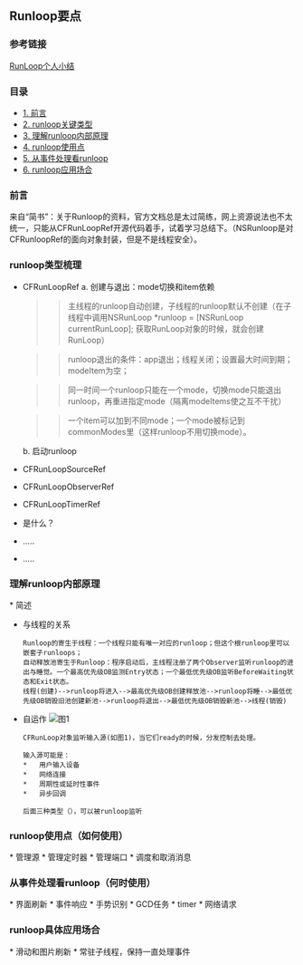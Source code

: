 ## Runloop要点

### 参考链接
[RunLoop个人小结](http://www.jianshu.com/p/37ab0397fec7)

### 目录
*	[1. 前言](#1)
*	[2. runloop关键类型](#2)
*	[3. 理解runloop内部原理](#3)
*	[4. runloop使用点](#4)
*	[5. 从事件处理看runloop](#5)
*	[6. runloop应用场合](#6)

<h3 id="1">前言</h3>
来自“简书”：关于Runloop的资料，官方文档总是太过简练，网上资源说法也不太统一，只能从CFRunLoopRef开源代码着手，试着学习总结下。（NSRunloop是对CFRunloopRef的面向对象封装，但是不是线程安全）。

<h3 id="2">runloop类型梳理</h3>

*	CFRunLoopRef
	a. 创建与退出：mode切换和item依赖
	
	>> 主线程的runloop自动创建，子线程的runloop默认不创建（在子线程中调用NSRunLoop *runloop = [NSRunLoop currentRunLoop];
获取RunLoop对象的时候，就会创建RunLoop）

	>> runloop退出的条件：app退出；线程关闭；设置最大时间到期；modeItem为空；

	>> 同一时间一个runloop只能在一个mode，切换mode只能退出runloop，再重进指定mode（隔离modeItems使之互不干扰）

	>> 一个item可以加到不同mode；一个mode被标记到commonModes里（这样runloop不用切换mode）。
	
	b. 启动runloop
	
*	CFRunLoopSourceRef

*	CFRunLoopObserverRef

*	CFRunLoopTimerRef
	
*	是什么？
*	.....
*	.....

<h3 id="3">理解runloop内部原理</h3>
*	简述
		
*	与线程的关系

		Runloop的寄生于线程：一个线程只能有唯一对应的runloop；但这个根runloop里可以嵌套子runloops；
		自动释放池寄生于Runloop：程序启动后，主线程注册了两个Observer监听runloop的进出与睡觉。一个最高优先级OB监测Entry状态；一个最低优先级OB监听BeforeWaiting状态和Exit状态。
		线程(创建)-->runloop将进入-->最高优先级OB创建释放池-->runloop将睡-->最低优先级OB销毁旧池创建新池-->runloop将退出-->最低优先级OB销毁新池-->线程(销毁)
		
*	自运作
	![图1](https://github.com/BinaryArtists/objective-c-style-guide/blob/master/articles.ios/imges/runloop_sources.jpg)
		
		CFRunLoop对象监听输入源(如图1)，当它们ready的时候，分发控制去处理。
		
		输入源可能是：
		*	用户输入设备
		*	网络连接
		*	周期性或延时性事件
		*	异步回调
		
		后面三种类型（），可以被runloop监听

<h3 id="4">runloop使用点（如何使用）</h3>
*	管理源
*	管理定时器
*	管理端口
*	调度和取消消息

<h3 id="5">从事件处理看runloop（何时使用）</h3>
*	界面刷新
*	事件响应
*	手势识别
*	GCD任务
*	timer
*	网络请求

<h3 id="6">runloop具体应用场合</h3>
*	滑动和图片刷新
*	常驻子线程，保持一直处理事件
